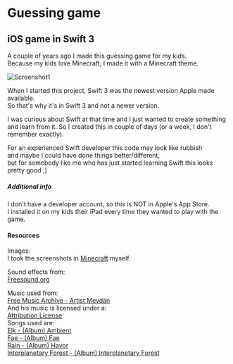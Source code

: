 # Guessing game

## iOS game in Swift 3
A couple of years ago I made this guessing game for my kids.\
Because my kids love Minecraft, I made it with a Minecraft theme.

![Screenshot1](Images/ScreenshotGame-1.png)

When I started this project, Swift 3 was the newest version Apple made available.\
So that's why it's in Swift 3 and not a newer version.

I was curious about Swift at that time and I just wanted to create something\
and learn from it. So I created this in couple of days (or a week, I don't remember exactly).

For an experienced Swift developer this code may look like rubbish\
and maybe I could have done things better/different,\
but for somebody like me who has just started learning Swift this looks pretty good ;)
 
##### Additional info
I don't have a developer account, so this is NOT in Apple's App Store.\
I installed it on my kids their iPad every time they wanted to play with the game.

#### Resources
Images:\
I took the screenshots in [Minecraft](https://www.minecraft.net/en-us/) myself.

Sound effects from:\
[Freesound.org](https://freesound.org)

Music used from:\
[Free Music Archive - Artist Meydän](http://freemusicarchive.org/music/Meydan)\
And his music is licensed under a:\
[Attribution License](https://creativecommons.org/licenses/by/4.0/)\
Songs used are:\
[Elk - (Album) Ambient](https://freemusicarchive.org/music/Meydan/Ambient_1860/Elk)\
[Fae - (Album) Fae](https://freemusicarchive.org/music/Meydan/Fae/Fae)\
[Rain - (Album) Havor](https://freemusicarchive.org/music/Meydan/Havor/5-_Rain_1918)\
[Interplanetary Forest - (Album) Interplanetary Forest](https://freemusicarchive.org/music/Meydan/Interplanetary_Forest/Meydn_-_Interplanetary_Forest_-_01_Interplanetary_Forest)

